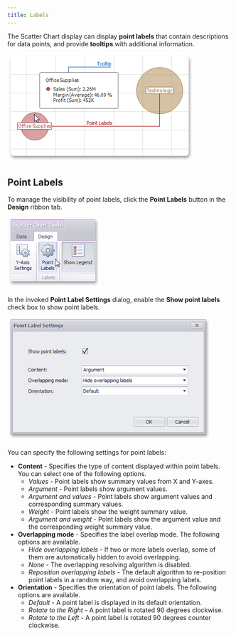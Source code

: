 ```yaml
---
title: Labels
---
```

The Scatter Chart display can display **point labels** that contain descriptions for data points, and provide **tooltips** with additional information.

![ScatterChartLabels](../../../../images/Img120329.png)

## Point Labels
To manage the visibility of point labels, click the **Point Labels** button in the **Design** ribbon tab.

![ScatterChart_PointLabelsRibbon](../../../../images/Img120330.png)

In the invoked **Point Label Settings** dialog, enable the **Show point labels** check box to show point labels.

![ScatterChart_PointLabelSettingsDialog](../../../../images/Img120331.png)

You can specify the following settings for point labels:
* **Content** - Specifies the type of content displayed within point labels. You can select one of the following options.
	* _Values_ - Point labels show summary values from X and Y-axes.
	* _Argument_ - Point labels show argument values.
	* _Argument and values_ - Point labels show argument values and corresponding summary values.
	* _Weight_ - Point labels show the weight summary value.
	* _Argument and weight_ - Point labels show the argument value and the corresponding weight summary value.
* **Overlapping mode** - Specifies the label overlap mode. The following options are available.
	* _Hide overlapping labels_ - If two or more labels overlap, some of them are automatically hidden to avoid overlapping.
	* _None_ - The overlapping resolving algorithm is disabled.
	* _Reposition overlapping labels_ - The default algorithm to re-position point labels in a random way, and avoid overlapping labels.
* **Orientation** - Specifies the orientation of point labels. The following options are available.
	* _Default_ -  A point label is displayed in its default orientation.
	* _Rotate to the Right_ - A point label is rotated 90 degrees clockwise.
	* _Rotate to the Left_ - A point label is rotated 90 degrees counter clockwise.
